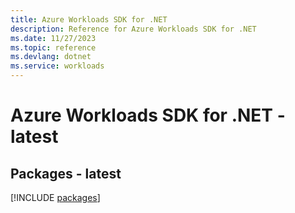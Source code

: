 ```yaml
---
title: Azure Workloads SDK for .NET
description: Reference for Azure Workloads SDK for .NET
ms.date: 11/27/2023
ms.topic: reference
ms.devlang: dotnet
ms.service: workloads
---
```

# Azure Workloads SDK for .NET - latest
## Packages - latest
[!INCLUDE [packages](workloads-index.md)]
